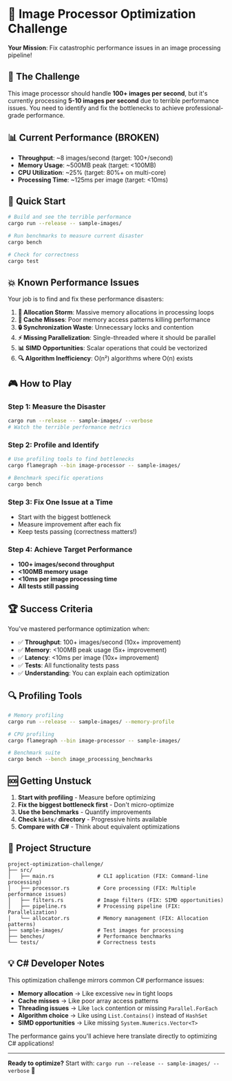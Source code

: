 # 🚀 Image Processor Optimization Challenge

**Your Mission**: Fix catastrophic performance issues in an image processing pipeline!

## 🎯 The Challenge

This image processor should handle **100+ images per second**, but it's currently processing **5-10 images per second** due to terrible performance issues. You need to identify and fix the bottlenecks to achieve professional-grade performance.

## 📊 Current Performance (BROKEN)
- **Throughput**: ~8 images/second (target: 100+/second)  
- **Memory Usage**: ~500MB peak (target: <100MB)
- **CPU Utilization**: ~25% (target: 80%+ on multi-core)
- **Processing Time**: ~125ms per image (target: <10ms)

## 🔧 Quick Start

```bash
# Build and see the terrible performance
cargo run --release -- sample-images/

# Run benchmarks to measure current disaster
cargo bench

# Check for correctness
cargo test
```

## 💥 Known Performance Issues

Your job is to find and fix these performance disasters:

1. **🐌 Allocation Storm**: Massive memory allocations in processing loops
2. **🔄 Cache Misses**: Poor memory access patterns killing performance  
3. **🔒 Synchronization Waste**: Unnecessary locks and contention
4. **⚡ Missing Parallelization**: Single-threaded where it should be parallel
5. **📊 SIMD Opportunities**: Scalar operations that could be vectorized
6. **🔍 Algorithm Inefficiency**: O(n²) algorithms where O(n) exists

## 🎮 How to Play

### Step 1: Measure the Disaster
```bash
cargo run --release -- sample-images/ --verbose
# Watch the terrible performance metrics
```

### Step 2: Profile and Identify
```bash
# Use profiling tools to find bottlenecks
cargo flamegraph --bin image-processor -- sample-images/

# Benchmark specific operations
cargo bench
```

### Step 3: Fix One Issue at a Time
- Start with the biggest bottleneck
- Measure improvement after each fix
- Keep tests passing (correctness matters!)

### Step 4: Achieve Target Performance
- **100+ images/second throughput**
- **<100MB memory usage**  
- **<10ms per image processing time**
- **All tests still passing**

## 🏆 Success Criteria

You've mastered performance optimization when:

- ✅ **Throughput**: 100+ images/second (10x+ improvement)
- ✅ **Memory**: <100MB peak usage (5x+ improvement)  
- ✅ **Latency**: <10ms per image (10x+ improvement)
- ✅ **Tests**: All functionality tests pass
- ✅ **Understanding**: You can explain each optimization

## 🔍 Profiling Tools

```bash
# Memory profiling
cargo run --release -- sample-images/ --memory-profile

# CPU profiling  
cargo flamegraph --bin image-processor -- sample-images/

# Benchmark suite
cargo bench --bench image_processing_benchmarks
```

## 🆘 Getting Unstuck

1. **Start with profiling** - Measure before optimizing
2. **Fix the biggest bottleneck first** - Don't micro-optimize
3. **Use the benchmarks** - Quantify improvements
4. **Check `hints/` directory** - Progressive hints available
5. **Compare with C#** - Think about equivalent optimizations

## 📁 Project Structure

```
project-optimization-challenge/
├── src/
│   ├── main.rs              # CLI application (FIX: Command-line processing)
│   ├── processor.rs         # Core processing (FIX: Multiple performance issues)
│   ├── filters.rs           # Image filters (FIX: SIMD opportunities)
│   ├── pipeline.rs          # Processing pipeline (FIX: Parallelization)
│   └── allocator.rs         # Memory management (FIX: Allocation patterns)
├── sample-images/           # Test images for processing
├── benches/                 # Performance benchmarks
└── tests/                   # Correctness tests
```

## 💡 C# Developer Notes

This optimization challenge mirrors common C# performance issues:

- **Memory allocation** → Like excessive `new` in tight loops
- **Cache misses** → Like poor array access patterns  
- **Threading issues** → Like `lock` contention or missing `Parallel.ForEach`
- **Algorithm choice** → Like using `List.Contains()` instead of `HashSet`
- **SIMD opportunities** → Like missing `System.Numerics.Vector<T>`

The performance gains you'll achieve here translate directly to optimizing C# applications!

---

**Ready to optimize?** Start with: `cargo run --release -- sample-images/ --verbose` 🦀